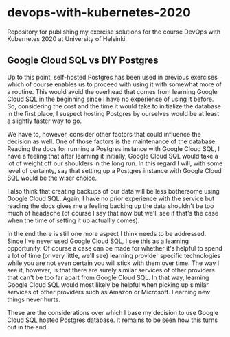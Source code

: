 # devops-with-kubernetes-2020
Repository for publishing my exercise solutions for the course DevOps with Kubernetes 2020 at University of Helsinki.

## Google Cloud SQL vs DIY Postgres

Up to this point, self-hosted Postgres has been used in previous exercises which of course enables us to proceed with using it with somewhat more of a routine.
This would avoid the overhead that comes from learning Google Cloud SQL in the beginning since I have no experience of using it before. So, considering the cost and the time it would take to initialize the database in the first place, I suspect hosting Postgres by ourselves would be at least a slightly faster way to go.

We have to, however, consider other factors that could influence the decision as well. One of those factors is the maintenance of the database.
Reading the docs for running a Postgres instance with Google Cloud SQL, I have a feeling that after learning it initially, Google Cloud SQL would take a lot of weight off our shoulders in the long run. In this regard I will, with some level of certainty, say that setting up a Postgres instance with Google Cloud SQL would be the wiser choice.

I also think that creating backups of our data will be less bothersome using Google Cloud SQL. Again, I have no prior experience with the service but reading the docs gives me a feeling backing up the data shouldn't be too much of headache (of course I say that now but we'll see if that's the case when the time of setting it up actuallly comes).

In the end there is still one more aspect I think needs to be addressed. Since I've never used Google Cloud SQL, I see this as a learning opportunity.
Of course a case can be made for whether it's helpful to spend a lot of time (or very little, we'll see) learning provider specific technologies while you are not even certain you will stick with them over time.
The way I see it, however, is that there are surely similar services of other providers that can't be too far apart from Google Cloud SQL.
In that way, learning Google Cloud SQL would most likely be helpful when picking up similar services of other providers such as Amazon or Microsoft.
Learning new things never hurts.

These are the considerations over which I base my decision to use Google Cloud SQL hosted Postgres database. It remains to be seen how this turns out in the end.